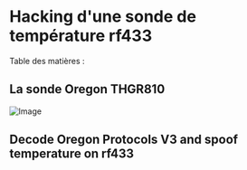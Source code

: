 # Hacking d'une sonde de température rf433

Table des matières :


## La sonde Oregon THGR810
![Image](https://github.com/user-attachments/assets/6cf405dc-ece5-4817-8549-0747adcf454c)

## Decode Oregon Protocols V3 and spoof temperature on rf433
